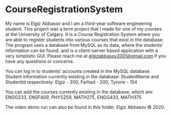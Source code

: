 # CourseRegistrationSystem
My name is Elgiz Abbasov and I am a third-year software engineering student. This project was a term project that I made for one of my courses at the University of Calgary. It is a Course Registration System where you are able to register students into various courses that exist in the database. The program uses a database from MySQL as its data, where the students' information can be found, and is a client-server based application with a very simplistic GUI. Please reach me at elgizabbasov2001@gmail.com if you have any questions or concerns.

You can log in to students' accounts created in the MySQL database. Student information currently existing in the database: StudentName and StudentId respectively: Elgiz - 300, Farhad - 200, Tyrone - 154

You can add the courses currently existing in the database, which are: ENGG233, ENSF409, PHYS259, MATH275, ENGG433, MATH375

The video demo run can also be found in this folder.
Elgiz Abbasov © 2020.
